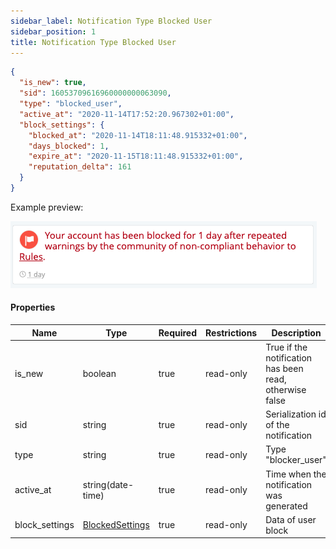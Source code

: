 ```yaml
---
sidebar_label: Notification Type Blocked User
sidebar_position: 1
title: Notification Type Blocked User
---
```


```json
{
  "is_new": true,
  "sid": 16053709616960000000063090,
  "type": "blocked_user",
  "active_at": "2020-11-14T17:52:20.967302+01:00",
  "block_settings": {
    "blocked_at": "2020-11-14T18:11:48.915332+01:00",
    "days_blocked": 1,
    "expire_at": "2020-11-15T18:11:48.915332+01:00",
    "reputation_delta": 161
  }
}
```

Example preview:

![Notification](/img/notification_types/blocked_user.png)

#### Properties

|Name|Type|Required|Restrictions|Description|
|---|---|---|---|---|
|is_new|boolean|true|read-only|True if the notification has been read, otherwise false|
|sid|string|true|read-only|Serialization id of the notification|
|type|string|true|read-only|Type "blocker_user"|
|active_at|string(date-time)|true|read-only|Time when the notification was generated|
|block_settings|[BlockedSettings](/docs/apireference/v2/schemas/blocked_settings)|true|read-only|Data of user block|
